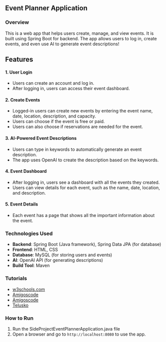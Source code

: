 ## Event Planner Application

### Overview
This is a web app that helps users create, manage, and view events. It is built using Spring Boot for backend. The app allows users to log in, create events, and even use AI to generate event descriptions!

## Features

#### 1. **User Login**
- Users can create an account and log in.
- After logging in, users can access their event dashboard.

#### 2. **Create Events**
- Logged-in users can create new events by entering the event name, date, location, description, and capacity.
- Users can choose if the event is free or paid.
- Users can also choose if reservations are needed for the event.

#### 3. **AI-Powered Event Descriptions**
- Users can type in keywords to automatically generate an event description.
- The app uses OpenAI to create the description based on the keywords.

#### 4. **Event Dashboard**
- After logging in, users see a dashboard with all the events they created.
- Users can view details for each event, such as the name, date, location, and description.

#### 5. **Event Details**
- Each event has a page that shows all the important information about the event.

### Technologies Used
- **Backend**: Spring Boot (Java framework), Spring Data JPA (for database)
- **Frontend**:  HTML, CSS
- **Database**: MySQL (for storing users and events)
- **AI**: OpenAI API (for generating descriptions)
- **Build Tool**: Maven

### Tutorials
- [w3schools.com](https://www.w3schools.com/icons/fontawesome5_icons_objects.asp)
- [Amigoscode](https://youtu.be/9SGDpanrc8U?si=Ui96oSKezztvkVI1)
- [Amigoscode](https://youtu.be/b9O9NI-RJ3o?si=DOK_1G76yV9Fvej4)
- [Telusko](https://youtu.be/oeni_9g7too?si=wviWJg9Y49a1EGEo)
### How to Run
1. Run the SideProjectEventPlannerApplication.java file
2. Open a browser and go to `http://localhost:8080` to use the app.
